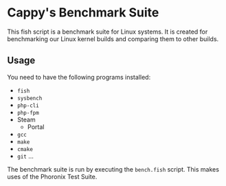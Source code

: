 # Cappy's Benchmark Suite

This fish script is a benchmark suite for Linux systems. It is created for benchmarking our Linux kernel builds and comparing them to other builds.

## Usage

You need to have the following programs installed:

- `fish`
- `sysbench`
- `php-cli`
- `php-fpm`
- Steam
  - Portal
- `gcc`
- `make`
- `cmake`
- `git`
...

The benchmark suite is run by executing the `bench.fish` script. This makes uses of the Phoronix Test Suite.
